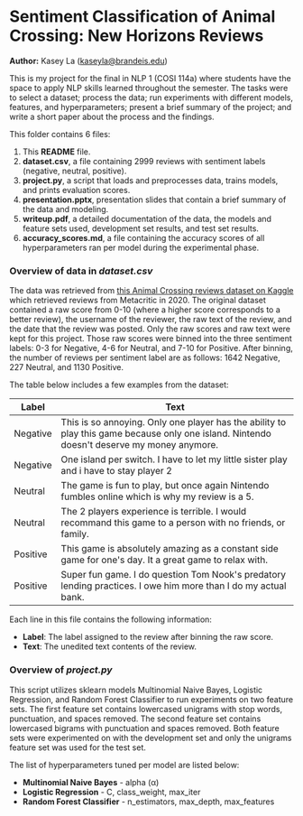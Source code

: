 # Sentiment Classification of Animal Crossing: New Horizons Reviews

**Author:** Kasey La (kaseyla@brandeis.edu)


This is my project for the final in NLP 1 (COSI 114a) where students have the space to apply NLP skills learned
throughout the semester. The tasks were to select a dataset; process the data; run experiments with different models,
features, and hyperparameters; present a brief summary of the project; and write a short paper about the process and
the findings.

This folder contains 6 files:

1. This **README** file.
2. **dataset.csv**, a file containing 2999 reviews with sentiment labels (negative, neutral, positive).
3. **project.py**, a script that loads and preprocesses data, trains models, and prints evaluation scores.
4. **presentation.pptx**, presentation slides that contain a brief summary of the data and modeling.
5. **writeup.pdf**, a detailed documentation of the data, the models and feature sets used, development set results,
   and test set results.
6. **accuracy_scores.md**, a file containing the accuracy scores of all hyperparameters ran per model during the
   experimental phase.

### Overview of data in _dataset.csv_
The data was retrieved from
[this Animal Crossing reviews dataset on Kaggle](https://www.kaggle.com/datasets/jessemostipak/animal-crossing)
which retrieved reviews from Metacritic in 2020. The original dataset contained a raw score from 0-10 (where a higher
score corresponds to a better review), the username of the reviewer, the raw text of the review, and the date that the
review was posted. Only the raw scores and raw text were kept for this project. Those raw scores were binned into
the three sentiment labels: 0-3 for Negative, 4-6 for Neutral, and 7-10 for Positive. After binning, the number of
reviews per sentiment label are as follows: 1642 Negative, 227 Neutral, and 1130 Positive.

The table below includes a few examples from the dataset:

| **Label** | **Text**                                                                                                                                   |
|-----------|--------------------------------------------------------------------------------------------------------------------------------------------|
| Negative  | This is so annoying. Only one player has the ability to play this game because only one island. Nintendo doesn't deserve my money anymore. |
| Negative  | One island per switch. I have to let my little sister play and i have to stay player 2                                                     |
| Neutral   | The game is fun to play, but once again Nintendo fumbles online which is why my review is a 5.                                             |
| Neutral   | The 2 players experience is terrible. I would recommand this game to a person with no friends, or family.                                  |
| Positive  | This game is absolutely amazing as a constant side game for one's day. It a great game to relax with.                                      |
| Positive  | Super fun game. I do question Tom Nook's predatory lending practices. I owe him more than I do my actual bank.                             |

Each line in this file contains the following information:

- **Label**: The label assigned to the review after binning the raw score.
- **Text**: The unedited text contents of the review.

### Overview of _project.py_

This script utilizes sklearn models Multinomial Naive Bayes, Logistic Regression, and Random Forest Classifier to run
experiments on two feature sets. The first feature set contains lowercased unigrams with stop words, punctuation, and
spaces removed. The second feature set contains lowercased bigrams with punctuation and spaces removed. Both feature
sets were experimented on with the development set and only the unigrams feature set was used for the test set.

The list of hyperparameters tuned per model are listed below:
- **Multinomial Naive Bayes** - alpha (α)
- **Logistic Regression** -  C, class_weight, max_iter
- **Random Forest Classifier** - n_estimators, max_depth, max_features